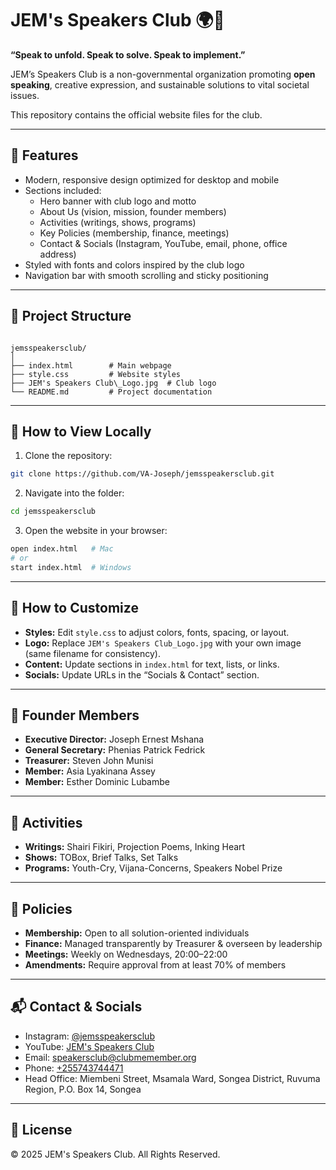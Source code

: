 # JEM's Speakers Club 🌍🎤

**“Speak to unfold. Speak to solve. Speak to implement.”**

JEM’s Speakers Club is a non-governmental organization promoting **open speaking**, creative expression, and sustainable solutions to vital societal issues.

This repository contains the official website files for the club.

---

## 🚀 Features

- Modern, responsive design optimized for desktop and mobile
- Sections included:
  - Hero banner with club logo and motto
  - About Us (vision, mission, founder members)
  - Activities (writings, shows, programs)
  - Key Policies (membership, finance, meetings)
  - Contact & Socials (Instagram, YouTube, email, phone, office address)
- Styled with fonts and colors inspired by the club logo
- Navigation bar with smooth scrolling and sticky positioning

---

## 📂 Project Structure

```

jemsspeakersclub/
│
├── index.html        # Main webpage
├── style.css         # Website styles
├── JEM's Speakers Club\_Logo.jpg  # Club logo
└── README.md         # Project documentation

````

---

## 🔧 How to View Locally

1. Clone the repository:
```bash
git clone https://github.com/VA-Joseph/jemsspeakersclub.git
````

2. Navigate into the folder:

```bash
cd jemsspeakersclub
```

3. Open the website in your browser:

```bash
open index.html   # Mac
# or
start index.html  # Windows
```

---

## 🎨 How to Customize

* **Styles:** Edit `style.css` to adjust colors, fonts, spacing, or layout.
* **Logo:** Replace `JEM's Speakers Club_Logo.jpg` with your own image (same filename for consistency).
* **Content:** Update sections in `index.html` for text, lists, or links.
* **Socials:** Update URLs in the “Socials & Contact” section.

---

## 👥 Founder Members

* **Executive Director:** Joseph Ernest Mshana
* **General Secretary:** Phenias Patrick Fedrick
* **Treasurer:** Steven John Munisi
* **Member:** Asia Lyakinana Assey
* **Member:** Esther Dominic Lubambe

---

## 📢 Activities

* **Writings:** Shairi Fikiri, Projection Poems, Inking Heart
* **Shows:** TOBox, Brief Talks, Set Talks
* **Programs:** Youth-Cry, Vijana-Concerns, Speakers Nobel Prize

---

## 📜 Policies

* **Membership:** Open to all solution-oriented individuals
* **Finance:** Managed transparently by Treasurer & overseen by leadership
* **Meetings:** Weekly on Wednesdays, 20:00–22:00
* **Amendments:** Require approval from at least 70% of members

---

## 📬 Contact & Socials

* Instagram: [@jemsspeakersclub](https://www.instagram.com/jemsspeakersclub/)
* YouTube: [JEM's Speakers Club](https://www.youtube.com/@jemsspeakersclub)
* Email: [speakersclub@clubmemember.org](mailto:speakersclub@clubmemember.org)
* Phone: [+255743744471](tel:+255743744471)
* Head Office: Miembeni Street, Msamala Ward, Songea District, Ruvuma Region, P.O. Box 14, Songea

---

## 📄 License

© 2025 JEM's Speakers Club. All Rights Reserved.
